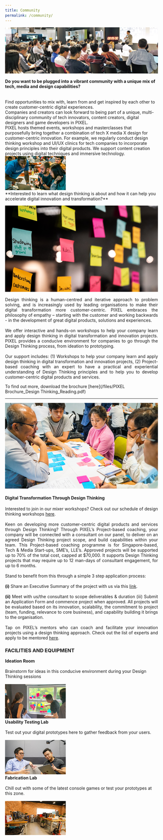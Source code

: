 ```yaml
---
title: Community
permalink: /community/
---
```

![1](/images/community/Pollinate-Community-Day_Img-3.jpg)

<div class="row">
  <div class="column4">
    <div class="header2"><b>Do you want to be plugged into a vibrant community with a unique mix of tech, media and design capabilities?</b></div><br><br>
Find opportunities to mix with, learn from and get inspired by each other to create customer-centric digital experiences.<br> Companies and creators can look forward to being part of a unique, multi-disciplinary community of tech innovators, content creators, digital designers and game developers in PIXEL.<br>
PIXEL hosts themed events, workshops and masterclasses that purposefully bring together a combination of tech X media X design for customer-centric innovation. For example, we regularly conduct design thinking workshop and UI/UX clinics for tech companies to incorporate design principles into their digital products. We support content creation projects using digital techniques and immersive technology.
  </div>
  <div class="column5">
    <img src="/images/community/Community_Img5_630-x-355.png" width="200">
  </div>
       </div>
**Interested to learn what design thinking is about and how it can help you accelerate digital innovation and transformation?**

![2](/images/design-thinking/DT_Img1_630-x-355.png)

<p align="justify">Design thinking is a human-centred and iterative approach to problem solving, and is increasingly used by leading organisations to make their digital transformation more customer-centric. PIXEL embraces the philosophy of empathy – starting with the customer and working backwards - in the development of great digital products, solutions and experiences.<br><br>
We offer interactive and hands-on workshops to help your company learn and apply design thinking in digital transformation and innovation projects. PIXEL provides a conducive environment for companies to go through the Design Thinking process, from ideation to prototyping.<br><br>
Our support includes: (1) Workshops to help your company learn and apply design thinking in digital transformation and innovation projects, (2) Project-based coaching with an expert to have a practical and experiential understanding of Design Thinking principles and to help you to develop customer-centric digital products and services.</p>
       
To find out more, download the brochure [here](/files/PIXEL Brochure_Design Thinking_Reading.pdf)

---

![2](/images/design-thinking/DT_Img2_770-x-430.png)

#### Digital Transformation Through Design Thinking

<p align="justify">Interested to join in our mixer workshops? Check out our schedule of design thinking workshops <a href="/events/">here</a>.<br><br>
Keen on developing more customer-centric digital products and services through Design Thinking? Through PIXEL’s Project-based coaching, your company will be connected with a consultant on our panel, to deliver on an agreed Design Thinking project scope, and build capabilities within your team. This Project-based coaching programme is for Singapore-based, Tech & Media Start-ups, SME’s, LLE’s. Approved projects will be supported up to 70% of the total cost, capped at $70,000. It supports Design Thinking projects that may require up to 12 man-days of consultant engagement, for up to 6 months.<br><br>
Stand to benefit from this through a simple 3 step application process: 
       <br><br><b>(i)</b> Share an Executive Summary of the project with us via this <a href="https://forms.cwp.gov.sg/venuerequest/Form0R6RA" target="_blank">link</a>. <br><br><b>(ii)</b> Meet with us/the consultant to scope deliverables & duration (iii) Submit an Application Form and commence project when approved. All projects will be evaluated based on its innovation, scalability, the commitment to project (team, funding, relevance to core business), and capability building it brings to the organisation.<br><br>
Tap on PIXEL’s mentors who can coach and facilitate your innovation projects using a design thinking approach. Check out the list of experts and apply to be mentored <a href="/community/mentorship-programme/">here</a>.</p>

<h3>FACILITIES AND EQUIPMENT</h3>
                     
<div class="row">
  <div class="column">
    <div class="header"><b>Ideation Room</b></div><br>
    <div class="para">Brainstorm for ideas in this conducive environment during your Design Thinking sessions</div><br>
         <img src="/images/facilities/facilities-and-equipment/ideation2.jpg" width="200">
  </div>
  <div class="column">
    <div class="header"><b>Usability Testing Lab</b></div><br>
    <div class="para">Test out your digital prototypes here to gather feedback from your users.</div><br><img src="/images/facilities/facilities-and-equipment/User-Testing-Lab_630x355.png" width="200">
  </div>
  <div class="column">
    <div class="header"><b>Fabrication Lab</b></div><br>
    <div class="para">Chill out with some of the latest console games or test your prototypes at this zone.</div><br><img src="/images/facilities/facilities-and-equipment/Fabrication-Area_630-x-355.png" width="200">
    </div>
       </div>
